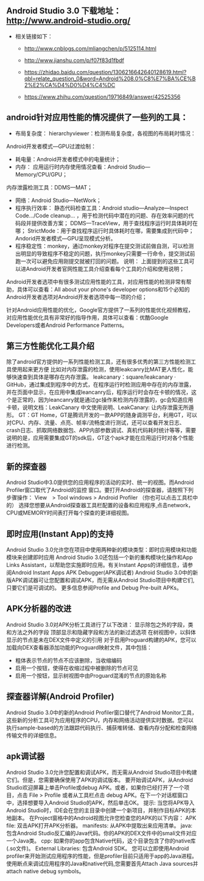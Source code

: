 ## Android Studio 3.0 下载地址：http://www.android-studio.org/

- 相关链接如下：
  - http://www.cnblogs.com/mliangchen/p/5125114.html

  - http://www.jianshu.com/p/f07f83d1fbdf

  - https://zhidao.baidu.com/question/1306216642640128619.html?qbl=relate_question_0&word=Android%208.0%C8%E7%BA%CE%B2%E2%CA%D4%D0%D4%C4%DC

  - https://www.zhihu.com/question/19716849/answer/42525356

## android针对应用性能的情况提供了一些列的工具：
- 布局复杂度：
hierarchyviewer：检测布局复杂度，各视图的布局耗时情况：

Android开发者模式—GPU过渡绘制：

- 耗电量：Android开发者模式中的电量统计；
- 内存：
应用运行时内存使用情况查看：Android Studio—Memory/CPU/GPU；

内存泄露检测工具：DDMS—MAT；
- 网络：Android Studio—NetWork；
- 程序执行效率：
静态代码检查工具：Android studio—Analyze—Inspect Code.../Code cleanup... ，用于检测代码中潜在的问题、存在效率问题的代码段并提供改善方案；
DDMS—TraceView，用于查找程序运行时具体耗时在哪；
StrictMode：用于查找程序运行时具体耗时在哪，需要集成到代码中；
Andorid开发者模式—GPU呈现模式分析。
- 程序稳定性：monkey，通过monkey对程序在提交测试前做自测，可以检测出明显的导致程序不稳定的问题，执行monkey只需要一行命令，提交测试前跑一次可以避免应用刚提交就被打回的问题。
说明：
上面提到的这些工具可以进Android开发者官网性能工具介绍查看每个工具的介绍和使用说明；

Android开发者选项中有很多测试应用性能的工具，对应用性能的检测非常有帮助，具体可以查看：All about your phone's developer options和15个必知的Android开发者选项对Android开发者选项中每一项的介绍；

针对Android应用性能的优化，Google官方提供了一系列的性能优化视频教程，对应用性能优化具有非常好的指导作用，具体可以查看：优酷Google Developers或者Android Performance Patterns。

## 第三方性能优化工具介绍
除了android官方提供的一系列性能检测工具，还有很多优秀的第三方性能检测工具使用起来更方便
比如对内存泄露的检测，使用leakcanry比MAT更人性化，能够快速查到具体是哪存在内存泄露。
leakcanary：square/leakcanary · GitHub，通过集成到程序中的方式，在程序运行时检测应用中存在的内存泄露，并在页面中显示，在应用中集成leancanry后，程序运行时会存在卡顿的情况，这个是正常的，因为leancanry就是通过gc操作来检测内存泄露的，gc会知道应用卡顿，说明文档：LeakCanary 中文使用说明、LeakCanary: 让内存泄露无所遁形。
GT：GT Home，GT是腾讯开发的一款APP的随身调测平台，利用GT，可以对CPU、内存、流量、点亮、帧率/流畅度进行测试，还可以查看开发日志、crash日志、抓取网络数据包、APP内部参数调试、真机代码耗时统计等等，需要说明的是，应用需要集成GT的sdk后，GT这个apk才能在应用运行时对各个性能进行检测。

## 新的探查器
Android Studio中3.0提供您的应用程序的活动的实时、统一的视图。而Android Profiler窗口取代了Android的监控 窗口。要打开Android的探查器，请按照下列步骤操作：
View　> Tool windows > Android Profiler （你也可以点击工具栏中的）
选择您想要从Android探查器工具栏配置的设备和应用程序,点击network，CPU或MEMORY时间表打开每个探查的更详细视图。

## 即时应用(Instant App)的支持
Android Studio 3.0允许您在项目中使用两种新的模块类型：即时应用模块和功能模块来创建即时应用
Android Studio 3.0还包括一个新的重构模块化操作和App Links Assistant，以帮助您实施即时应用。有关Instant Apps的详细信息，请参阅Android Instant Apps
APK Debugger(APK调试者)
Android Studio 3.0中的新版APK调试器可让您配置和调试APK，而无需从Android Studio项目中构建它们,只要它们是可调试的。 更多信息参阅Profile and Debug Pre-built APKs。

## APK分析器的改进
Android Studio 3.0对APK分析工具进行了以下改进：
显示除包之外的字段，类和方法之外的字段
顶部显示和隐藏字段和方法的新过滤选项
在树视图中，以斜体显示的节点是未在DEX文件中定义的引用
对于启用Proguard构建的APK，您可以加载向DEX查看器添加功能的Proguard映射文件，其中包括：
 - 粗体表示节点的节点不应该删除，当收缩编码
 - 启用一个按钮，使得在收缩过程中被删除的节点可见
 - 启用一个按钮，显示树视图中由Proguard混淆的节点的原始名称

## 探查器详解(Android Profiler)
Android Studio 3.0中的新的Android Profiler窗口替代了Android Monitor工具，这些新的分析工具可为应用程序的CPU，内存和网络活动提供实时数据。您可以执行sample-based的方法跟踪代码执行、捕获堆转储、查看内存分配和检查网络传输文件的详细信息。

## apk调试器
Android Studio 3.0允许您配置和调试APK，而无需从Android Studio项目中构建它们。但是，您需要确保使用了APK的调试版本。
要开始调试APK，从Android Studio欢迎屏幕上单击Profile或debug APK。或者，如果你已经打开了一个项目，点击 File > Profile 或者从工具栏点击 debug APK。在下一个对话框窗口中，选择想要导入Android Studio的APK，然后单击OK。
提示: 当您将APK导入Android Studio时，IDE会在您的主目录中创建一个新项目，并制作目标APK的本地副本。
在Project窗格中的Android视图允许您检查您的APK的以下内容：
APK file: 双击APK打开APK分析器。
manifests: 从APK中提取出来应用清单。
java: 包含Android Studio反汇编的Java代码。你的APK的DEX文件中的smali文件对应一个Java类。
cpp: 如果你的app包含Native代码，这个目录包含了你的native库(.so文件)。
External Libraries: 包含Android SDK。
您可以立即使用Android profiler来开始测试应用程序的性能，但是profiler目前只适用于app的Java进程。使用断点来调试应用程序的Java和native代码,您需要首先Attach Java sources并attach native debug symbols。
